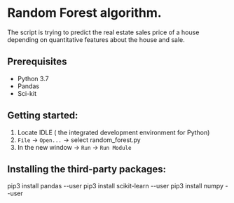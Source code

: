 # Random Forest algorithm.
The script is trying to predict the real estate sales price of a house depending on quantitative features about the house and sale. 

## Prerequisites
- Python 3.7  
- Pandas   
- Sci-kit  

## Getting started:
1. Locate IDLE ( the integrated development environment for Python)
2. `File` -> `Open...` -> select random_forest.py
3. In the new window -> `Run` -> `Run Module`

## Installing the third-party packages:
pip3 install pandas --user
pip3 install scikit-learn --user
pip3 install numpy --user

